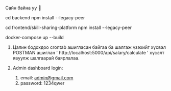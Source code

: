 Сайн байна уу 👋

cd backend
npm install --legacy-peer

cd frontend/skill-sharing-platform
npm install --legacy-peer

docker-compose up --build

1. Цалин бодохдоо crontab ашигласан байгаа ба шалгаж үзэхийг хүсвэл POSTMAN ашиглан ' http://localhost:5000/api/salary/calculate ' хүсэлт явуулж шалгаарай баярлалаа.

3. Admin dashboard login:
   1. email: admin@gmail.com
   2. password: 1234qwer
